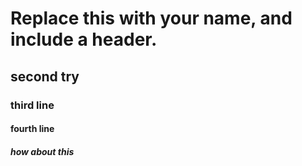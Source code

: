 # Replace this with your name, and include a header.
## second try 
### third line
#### fourth line
##### how about this
